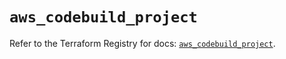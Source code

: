 # `aws_codebuild_project`

Refer to the Terraform Registry for docs: [`aws_codebuild_project`](https://registry.terraform.io/providers/hashicorp/aws/5.39.0/docs/resources/codebuild_project).

